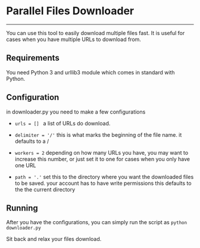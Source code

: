 # Parallel Files Downloader
----

You can use this tool to easily download multiple files fast.
It is useful for cases when you have multiple URLs to download from.

## Requirements
You need Python 3 and urllib3 module which comes in standard with Python.

## Configuration
in downloader.py you need to make a few configurations

* `urls = [] ` a list of URLs do download.

* `delimiter = '/'` this is what marks the beginning of the file name. it defaults to a /

* `workers = 2` depending on how many URLs you have, you may want to increase this number, or just set it to one
for cases when you only have one URL

* `path = '.'` set this to the directory where you want the downloaded files to be saved. your account has to have write permissions
this defaults to the the current directory

## Running
After you have the configurations, you can simply run the script as
```python downloader.py```

Sit back and relax your files download.